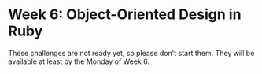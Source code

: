 # Week 6: Object-Oriented Design in Ruby

These challenges are not ready yet, so please don't start them. They will be available at least by the Monday of Week 6.
<!-- 
Last week you started creating your own objects in Ruby. This week you will be working with something called Object-Oriented Design. There are two great resources we want to encourage you to add to your library. [The Well-Grounded Rubyist](http://www.manning.com/black3/) is an excellent reference that will help you better understand the many intricicies of the ruby language. You should feel comfortable recognizing most, if not all, ruby syntax (although you are not expected to be able to use it all). We also recommend [Practical Object-Oriented Design in Ruby](http://www.poodr.com/) (affectionately pronounced "Poo-Dur"). There aren't free copies online, so if you don't want to shell out the bucks to buy it (although we highly recommend it) use the mighty power of google to introduce yourself to the fundamentals of object-oriented design.

Don't forget your Expectations for the Unit (listed below)! 

## Challenges

1. [Testing with Assert Statements](1_assert_statements)
2. [Drawer Debugger](2_drawer_debugger)
3. [Creating a BoggleBoard Class](3_BoggleBoard)
4. [Creating a PezDispenser Class - SOLO CHALLENGE](4_PezDispenser_solo_challenge) **or** [Create a Playlist from Driver Code - SOLO CHALLENGE](4_playlist_solo_challenge)
5. [Refactoring for Code Readability](5_refactoring)
6. [Technical Blog](6_technical_blog.md) 
7. [Cultural Blog](7_cultural_blog.md)
8. [BONUS Creating a Car Class from User Stories](8_BONUS_CarClass)

## Remember your Expectations for the Unit!
- Pair at least twice this week with a member of your accountability group.  *You need to pair **6** times this unit*
- Give feedback for each person you paired with. *You need to submit at least 7 pieces of feedback in this unit* (6 for peer-pairing, and 1 GPS)
- Rate at least 7 pieces of [Meta Feedback](https://socrates.devbootcamp.com/feedback) on Socrates. *You need to rate 20 pieces of feedback per unit.

## Fetch the curriculum changes!
It's time to fetch the new curriculum from Devbootcamp/phase_0_unit_2. Use [these instructions](https://github.com/Devbootcamp/phase_0_handbook/blob/master/fetching_changes.md) and modify them to use phase_0_unit_2 (instead of phase_0_unit_1). Use the "command line" instructions!

## Completing the challenges

Open your local version of the directory in Sublime. Make your changes and commit/push as you complete challenges. Try using the command line as much as possible to navigate between directories and run files. 

Make sure to include specific commit messages and push your changes each time you complete a challenge.


## Submitting your work

You need to submit your work on the Unit 2, Week 6 submission form on [apply.devbootcamp.com](http://apply.devbootcamp.com) by Sunday at 11:59pm. Expect to submit the links from your repo for each challenge above. 


## Link Issues in the Repository
You now know enough to fix broken links in your repo! If you run into a 404 error navigating through the directory online, go to the file where the error is, see what the link is. Is it to an internal or external file? If internal, do you see a file named something similarly in the repo? If so, you'll want to figure out why the link is broken and fix it. If it's to an external resource,  Definitely let us know if a link is broken so we can fix it, but take some time to research it as well. 

## [Resources](https://github.com/Devbootcamp/phase_0_handbook/blob/master/resources.md) 


 -->